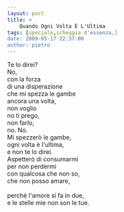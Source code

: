 ```yaml
---
layout: post
title: >
    Quando Ogni Volta È L'Ultima
tags: [speciale,scheggia d'essenza,]
date: 2009-05-17 22:37:00
author: pietro
---
```

Te lo direi?<br/>No,<br/>con la forza<br/>di una disperazione<br/>che mi spezza le gambe<br/>ancora una volta,<br/>non voglio<br/>no ti prego,<br/>non farlo,<br/>no. No.<br/>Mi spezzerò le gambe,<br/>ogni volta è l'ultima,<br/>e non te lo direi.<br/>Aspetterò di consumarmi<br/>per non perdermi<br/>con qualcosa che non so,<br/>che non posso amare,<br/><br/>perché l'amore si fa in due,<br/>e le stelle mie non son le tue.
